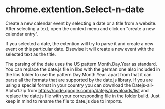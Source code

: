 chrome.extention.Select-n-date
==============================

Create a new calendar event by selecting a date or a title from a website. After selecting a text, open the context menu and click on "create a new calendar entry". 

If you selected a date, the extention will try to parse it and create a new event on this particular date. Elsewise it will create a new event with the selected text as the title.

The parsing of the date uses the US pattern Month.Day.Year as standard. You can replace the date.js file in libs with the german one also included in the libs folder to use the pattern Day.Month.Year. 
apart from that it can parse all the formats that are supported by the date.js library. If you are using a special format 
in your country you can download the Datejs-all-Alpha1.zip from https://code.google.com/p/datejs/downloads/list and replace the date.js file with your corresponding file in the folder build. Just keep in mind to rename the file to date.js due to imports.
